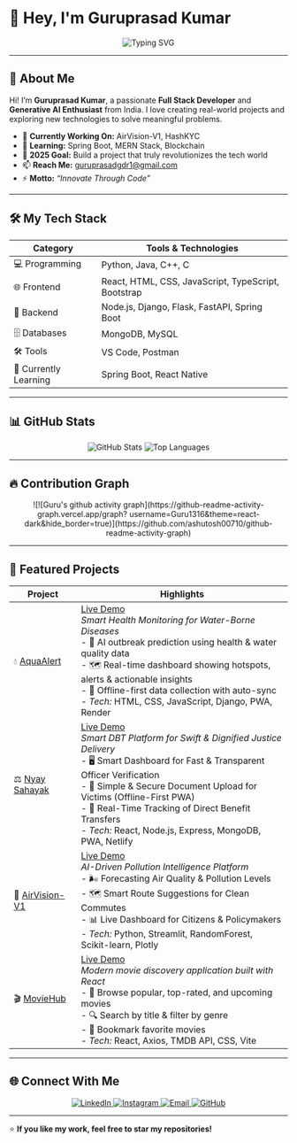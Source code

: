 # 👋 Hey, I'm Guruprasad Kumar

<div align="center">

![Typing SVG](https://readme-typing-svg.herokuapp.com?font=Fira+Code&size=30&duration=3000&pause=1000&color=00D9FF&center=true&vCenter=true&width=600&lines=Welcome+to+my+GitHub+Profile!;Full+Stack+Developer;Generative+AI+Enthusiast;Innovating+Through+Code)

</div>

---

## 🌟 About Me

Hi! I’m **Guruprasad Kumar**, a passionate **Full Stack Developer** and **Generative AI Enthusiast** from India. I love creating real-world projects and exploring new technologies to solve meaningful problems.  

- 🔭 **Currently Working On:** AirVision-V1, HashKYC  
- 🌱 **Learning:** Spring Boot, MERN Stack, Blockchain  
- 🎯 **2025 Goal:** Build a project that truly revolutionizes the tech world  
- 📫 **Reach Me:** guruprasadgdr1@gmail.com  
- ⚡ **Motto:** *“Innovate Through Code”*

---

## 🛠 My Tech Stack

<div align="center">

| Category | Tools & Technologies |
| --- | --- |
| 💻 Programming | Python, Java, C++, C |
| 🌐 Frontend | React, HTML, CSS, JavaScript, TypeScript, Bootstrap |
| 🔧 Backend | Node.js, Django, Flask, FastAPI, Spring Boot |
| 🗄 Databases | MongoDB, MySQL |
| 🛠 Tools | VS Code, Postman |
| 🎯 Currently Learning | Spring Boot, React Native |

</div>

---

## 📊 GitHub Stats

<div align="center">
  <img src="https://github-readme-stats.vercel.app/api?username=Guru1316&show_icons=true&theme=tokyonight" alt="GitHub Stats" />
  <img src="https://github-readme-stats.vercel.app/api/top-langs/?username=Guru1316&layout=compact&langs_count=8&theme=tokyonight" alt="Top Languages"/>
</div>

--- 
## 🔥 Contribution Graph 

<div align="center"> 
  ![![Guru's github activity graph](https://github-readme-activity-graph.vercel.app/graph?
  username=Guru1316&theme=react-dark&hide_border=true)](https://github.com/ashutosh00710/github-readme-activity-graph) 
</div> 

---

## 🚀 Featured Projects

<div align="center">

| Project | Highlights |
| --- | --- |
| 💧 [AquaAlert](https://github.com/Guru1316/AquaAlert) | [Live Demo](https://aqua-alert-web.onrender.com/) <br> *Smart Health Monitoring for Water-Borne Diseases* <br> - 🤖 AI outbreak prediction using health & water quality data <br> - 🗺️ Real-time dashboard showing hotspots, alerts & actionable insights <br> - 📱 Offline-first data collection with auto-sync <br> - *Tech:* HTML, CSS, JavaScript, Django, PWA, Render |
| ⚖️ [Nyay Sahayak](https://github.com/Guru1316/Nyay-Sahayak) | [Live Demo](https://nyay-sahayak.netlify.app/) <br> *Smart DBT Platform for Swift & Dignified Justice Delivery* <br> - 🖥️ Smart Dashboard for Fast & Transparent Officer Verification <br> - 📱 Simple & Secure Document Upload for Victims (Offline-First PWA) <br> - 💸 Real-Time Tracking of Direct Benefit Transfers <br> - *Tech:* React, Node.js, Express, MongoDB, PWA, Netlify |
| 🚀 [AirVision-V1](https://github.com/Guru1316/AirVision-v1-) | [Live Demo](https://airvision-v1.streamlit.app/) <br> *AI-Driven Pollution Intelligence Platform* <br> - 🌬️ Forecasting Air Quality & Pollution Levels <br> - 🗺️ Smart Route Suggestions for Clean Commutes <br> - 📊 Live Dashboard for Citizens & Policymakers <br> - *Tech:* Python, Streamlit, RandomForest, Scikit-learn, Plotly |
| 🎬 [MovieHub](https://github.com/Guru1316/MovieHub) | [Live Demo](https://guru1316.github.io/MovieHub) <br> *Modern movie discovery application built with React* <br> - 🎥 Browse popular, top-rated, and upcoming movies <br> - 🔍 Search by title & filter by genre <br> - 🔖 Bookmark favorite movies <br> - *Tech:* React, Axios, TMDB API, CSS, Vite |

</div>

---

## 🌐 Connect With Me

<div align="center">
  <a href="https://www.linkedin.com/in/guruprasad-k-713994314" target="_blank">
    <img src="https://img.shields.io/badge/LinkedIn-0077B5?style=for-the-badge&logo=linkedin&logoColor=white" alt="LinkedIn"/>
  </a>
  <a href="https://instagram.com/guru_1613_" target="_blank">
    <img src="https://img.shields.io/badge/Instagram-E4405F?style=for-the-badge&logo=instagram&logoColor=white" alt="Instagram"/>
  </a>
  <a href="mailto:guruprasadgdr1@gmail.com">
    <img src="https://img.shields.io/badge/Email-D14836?style=for-the-badge&logo=gmail&logoColor=white" alt="Email"/>
  </a>
  <a href="https://github.com/Guru1316" target="_blank">
    <img src="https://img.shields.io/badge/GitHub-100000?style=for-the-badge&logo=github&logoColor=white" alt="GitHub"/>
  </a>
</div>

---

⭐ **If you like my work, feel free to star my repositories!**

